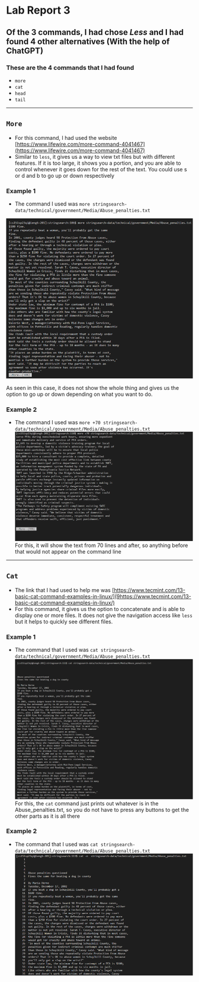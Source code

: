 # Lab Report 3

## Of the 3 commands, I had chose ***Less*** and I had found 4 other alternatives (With the help of ChatGPT)

### These are the 4 commands that I had found

- `more`
- `cat`
- `head`
- `tail`

---
## `More`

- For this command, I had used the website [https://www.lifewire.com/more-command-4041467](https://www.lifewire.com/more-command-4041467)
- Similar to `less`, it gives us a way to view txt files but with different features. If it is too large, it shows you a portion, and you are able to control
whenever it goes down for the rest of the text. You could use s or d and b to go up or down respectively 

### **Example 1**

* The command I used was `more stringsearch-data/technical/government/Media/Abuse_penalties.txt`

![Image](Lab3More1.png)

As seen in this case, it does not show the whole thing and gives us the option to go up or down depending on what you want to do.

### **Example 2**

* The command I used was `more +70 stringsearch-data/technical/government/Media/Abuse_penalties.txt`
![Image](Lab3More2.png)
For this, it will show the text from 70 lines and after, so anything before that would not appear on the command line
---

## `Cat`
- The link that I had used to help me was [https://www.tecmint.com/13-basic-cat-command-examples-in-linux/](9https://www.tecmint.com/13-basic-cat-command-examples-in-linux/)
- For this command, it gives us the option to concatenate and is able to display one or more files. It does not give the navigation access like `less` but it helps to quickly see different files. 

### **Example 1**

* The command that I used was `cat stringsearch-data/technical/government/Media/Abuse_penalties.txt`
![Image](Lab3Cat1.png)
For this, the `cat` command just prints out whatever is in the Abuse_penalties.txt, so you do not have to press any buttons to get the other parts as it is all there

### **Example 2**

* The command that I used was `cat stringsearch-data/technical/government/Media/Abuse_penalties.txt`
![Image](Lab3Cat2.png)

